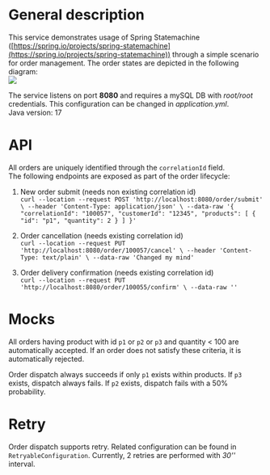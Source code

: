 # General description

This service demonstrates usage of Spring Statemachine ([https://spring.io/projects/spring-statemachine](https://spring.io/projects/spring-statemachine)) 
through a simple scenario for order management. The order states are depicted in the following diagram:  
![](/Users/dimitris/Desktop/Workspace/VARIOUS/spring-statemachine-demo/order_statedrawio.jpg)

The service listens on port **8080** and requires a mySQL DB with _root/root_ credentials. This configuration can be changed in _application.yml_.  
Java version: 17

# API

All orders are uniquely identified through the `correlationId` field.  
The following endpoints are exposed as part of the order lifecycle:

1) New order submit (needs non existing correlation id)  
`curl --location --request POST 'http://localhost:8080/order/submit' \
--header 'Content-Type: application/json' \
--data-raw '{
"correlationId": "100057",
"customerId": "12345",
"products": [
{
"id": "p1",
"quantity": 2
}
]
}'`

2) Order cancellation (needs existing correlation id)  
   `curl --location --request PUT 'http://localhost:8080/order/100057/cancel' \
   --header 'Content-Type: text/plain' \
   --data-raw 'Changed my mind'`

3) Order delivery confirmation (needs existing correlation id)  
   `curl --location --request PUT 'http://localhost:8080/order/100055/confirm' \
   --data-raw ''`

# Mocks

All orders having product with id `p1` or `p2` or `p3` and quantity < 100 are automatically accepted. If an order does not satisfy these criteria, it is automatically rejected.  

Order dispatch always succeeds if only `p1` exists within products. If `p3` exists, dispatch always fails. If `p2` exists, dispatch fails with a 50% probability. 

# Retry

Order dispatch supports retry. Related configuration can be found in `RetryableConfiguration`. Currently, 2 retries are performed with _30''_ interval.
